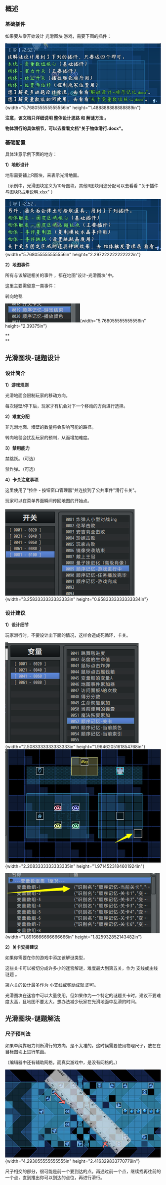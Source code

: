 ## 概述

### 基础插件

如果要从零开始设计 光滑图块 游戏，需要下图的插件：

![](./MediaFolder/media/image1.png){width="5.768055555555556in"
height="1.488888888888889in"}

**注意，该文档只详细说明 整体设计思路 和 解谜方法 。**

**物体滑行的具体细节，可以去看看文档"关于物体滑行.docx"。**

### 基础配置

具体注意示例下面的地方：

**1）地形设计**

地形需要铺上R图块，来表示光滑地面。

（示例中，光滑图块定义为10号图块，其他R图块用途分配可以去看看
"关于插件与图块R占用说明.xlsx" ）

![](./MediaFolder/media/image2.png){width="5.768055555555556in"
height="2.297222222222222in"}

**2）地图事件**

所有与该解谜相关的事件 ，都在地图"设计-光滑图块"中。

这里主要需留意一类事件：

转向地毯

![](./MediaFolder/media/image3.png){width="5.768055555555556in"
height="2.39375in"}

**\
**

## 光滑图块-谜题设计

### 设计简介

**1）游戏规则**

光滑地面会限制玩家的移动方向。

每次碰壁/停下后，玩家才有机会对下一个移动的方向进行选择。

**2）难度分配**

非光滑地面、墙壁的数量将会影响可能的路径。

转向地毯会扰乱玩家的预判，从而增加难度。

**3）禁用能力**

禁跳跃。（可选）

禁炸弹。（可选）

**4）卡关注意事项**

这里使用了"控件 - 按钮窗口管理器"并连接到了公共事件"滑行卡关"。

玩家可以在菜单界面瞬间传回地图的开始点。

![](./MediaFolder/media/image4.png){width="3.2583333333333333in"
height="0.9583333333333334in"}

### 设计建议

**1）设计细节**

玩家滑行时，不要设计出下面的情况，这样会造成死循环，卡关。

![](./MediaFolder/media/image5.png){width="2.5083333333333333in"
height="1.9646205161854768in"}![](./MediaFolder/media/image6.png){width="2.2083333333333335in"
height="1.9714523184601924in"}

![](./MediaFolder/media/image7.png){width="1.8916666666666666in"
height="1.825932852143482in"}

**2）关卡安排建议**

如果你需要在你的游戏中添加该解谜类型，

这些关卡可以被切分成许多小的迷宫解谜，难度最大到第五关，作为
支线或主线谜题 。

第六关的设计最多作为 小支线或奖励成就 即可。

光滑图块在迷宫中可以大量使用，但如果作为一个特定的谜题关卡时，建议不要难度太高，且地图不要太大。想办法减少玩家在光滑地面中乱滑的时间。

## 光滑图块-谜题解法

### 尺子预判法

如果单纯靠眼力判断滑行的方向，是不太准的，这时候需要使用物理尺子，放在在目标图块上进行笔画。

（编辑器中还有辅助网格，而真实游戏中，是没有网格的。）

![](./MediaFolder/media/image8.jpeg){width="4.293055555555555in"
height="2.416329833770779in"}

尺子相交的部分，很可能是前一个要到达的点。再通过前一个点，继续找再往前的一个点，直到推出你可以到达的点位，再进行滑行。
